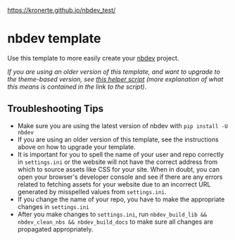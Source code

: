 https://kronerte.github.io/nbdev_test/
# nbdev template

Use this template to more easily create your [nbdev](https://nbdev.fast.ai/) project.

_If you are using an older version of this template, and want to upgrade to the theme-based version, see [this helper script](https://gist.github.com/hamelsmu/977e82a23dcd8dcff9058079cb4a8f18) (more explanation of what this means is contained in the link to the script)_.

## Troubleshooting Tips

-  Make sure you are using the latest version of nbdev with `pip install -U nbdev`
-  If you are using an older version of this template, see the instructions above on how to upgrade your template. 
-  It is important for you to spell the name of your user and repo correctly in `settings.ini` or the website will not have the correct address from which to source assets like CSS for your site.  When in doubt, you can open your browser's developer console and see if there are any errors related to fetching assets for your website due to an incorrect URL generated by misspelled values from `settings.ini`.
-  If you change the name of your repo, you have to make the appropriate changes in `settings.ini`
-  After you make changes to `settings.ini`, run `nbdev_build_lib && nbdev_clean_nbs && nbdev_build_docs` to make sure all changes are propagated appropriately.

